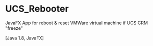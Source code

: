 # UCS_Rebooter
JavaFX App for reboot &amp; reset VMWare virtual machine if UCS CRM "freeze"

[Java 1.8, JavaFX]
